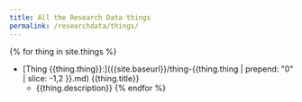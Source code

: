 ```yaml
---
title: All the Research Data things
permalink: /researchdata/things/
---
```

{% for thing in site.things %}
- [Thing {{thing.thing}}:]({{site.baseurl}}/thing-{{thing.thing | prepend: "0" | slice: -1,2 }}.md) {{thing.title}}
  - {{thing.description}}
{% endfor %}
